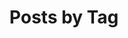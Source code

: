 ---
title: "Posts by Tag"
permalink: /tags/
layout: tags
entries_layout: grid
author_profile: true
---
